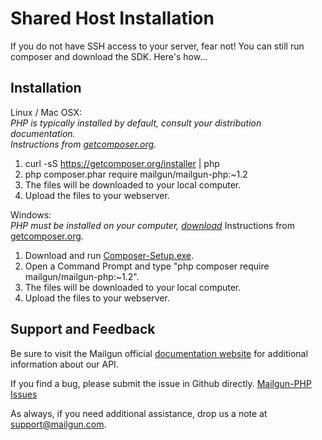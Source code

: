 Shared Host Installation
========================

If you do not have SSH access to your server, fear not! You can still run
composer and download the SDK. Here's how...

Installation
------------

Linux / Mac OSX:  
*PHP is typically installed by default, consult your distribution documentation.  
Instructions from [getcomposer.org](http://getcomposer.org/doc/00-intro.md#installation-nix).*  

1. curl -sS https://getcomposer.org/installer | php  
2. php composer.phar require mailgun/mailgun-php:~1.2  
3. The files will be downloaded to your local computer.   
4. Upload the files to your webserver.   


Windows:  
*PHP must be installed on your computer, [download](http://windows.php.net/download/0)* 
Instructions from [getcomposer.org](http://getcomposer.org/doc/00-intro.md#installation-windows). 

1. Download and run [Composer-Setup.exe](https://getcomposer.org/Composer-Setup.exe).  
2. Open a Command Prompt and type "php composer require mailgun/mailgun-php:~1.2".  
3. The files will be downloaded to your local computer.   
4. Upload the files to your webserver.   


Support and Feedback
--------------------

Be sure to visit the Mailgun official 
[documentation website](http://documentation.mailgun.com/) for additional 
information about our API. 

If you find a bug, please submit the issue in Github directly. 
[Mailgun-PHP Issues](https://github.com/mailgun/Mailgun-PHP/issues)

As always, if you need additional assistance, drop us a note at 
[support@mailgun.com](mailto:support@mailgun.com).
